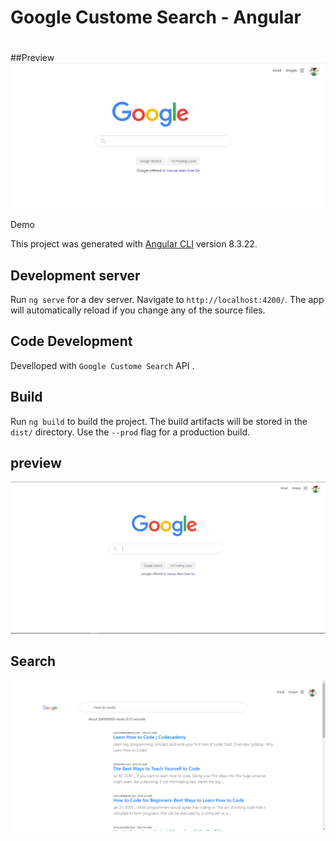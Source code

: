 # Google Custome Search - Angular

# 


##Preview
![Image of searched country](https://github.com/kondasMajid/local-google/blob/master/src/assets/preview.PNG)

Demo 


This project was generated with [Angular CLI](https://github.com/angular/angular-cli) version 8.3.22.

## Development server

Run `ng serve` for a dev server. Navigate to `http://localhost:4200/`. The app will automatically reload if you change any of the source files.

## Code Development

Develloped with  `Google Custome Search` API .

## Build

Run `ng build` to build the project. The build artifacts will be stored in the `dist/` directory. Use the `--prod` flag for a production build.



## preview

![Image of searched country](https://github.com/kondasMajid/local-google/blob/master/src/assets/home.PNG)


## Search 

![Image of searched country](https://github.com/kondasMajid/local-google/blob/master/src/assets/searched.PNG)
